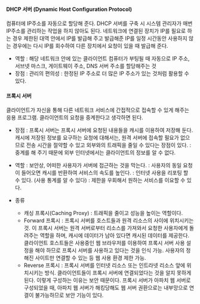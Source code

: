 #### DHCP 서버 (Dynamic Host Configuration Protocol)
컴퓨터에 IP주소를 자동으로 할당해 준다. DHCP 서버를 구축 시 시스템 관리자가 매번 IP주소를 관리하는 작업을 하지 않아도 된다.
네트워크에 연결된 장치가 IP를 필요로 하는 경우 제한된 대역 안에서 IP를 발급해 주고 발급해준 IP를 일정 시간동안 사용하지 않는 경우에는 다시 IP를 회수하여 다른 장치에서 요청이 있을 때 발급해 준다.
* 역할
: 해당 네트워크 안에 있는 클라이언트 컴퓨터가 부팅될 때 자동으로 IP 주소, 서브넷 마스크, 게이트웨이 주소, DNS 서버 주소를 할당해주는 것
* 장점
: 관리의 편의성
: 한정된 IP 주소로 더 많은 IP 주소가 있는 것처럼 활용할 수 있다.

#### 프록시 서버
클라이언트가 자신을 통해 다른 네트워크 서비스에 간접적으로 접속할 수 있게 해주는 응용 프로그램. 클라이언트의 요청을 중계한다고 생각하면 된다.
* 장점
: 프록시 서버는 프록시 서버에 요청된 내용들을 캐시를 이용하여 저장해 둔다. 캐시에 저장된 정보를 요구하는 요청에 대해서는, 원격 서버에 접속할 필요가 없으므로 전송 시간을 절약할 수 있고 외부와의 트래픽을 줄일 수 있다는 장점이 있다.
: 중계를 해 주기 때문에 외부 인터넷에서는 클라이언트의 정보를 알 수 없다.

* 역할
: 보안상, 어떠한 사용자가 서버에 접근하는 것을 막는다.
: 사용자의 동일 요청이 들어오면 캐시를 반환하여 서비스의 속도를 높인다.
: 인터넷 사용을 리포팅 할 수 있다. (사용 통계를 알 수 있다)
: 제한을 우회해서 원하는 서비스를 이요할 수 있다.

* 종류
  * 캐싱 프록시(Caching Proxy)
  : 트래픽을 줄이고 성능을 높이는 역할이다.
  * Forward  프록시
: 프록시 서버를 호스트들과 원격 리소스의 사이에 위치시키는 것.
이 프록시 서버는 원격 서버로부터 리소스를 가져와서 요청한 사용자에게 돌려주는 역할을 하며, 캐시에 데이터가 남아 있다면 캐시된 데이터를 제공한다.
클라이언트 호스트들은 사용중인 웹 브라우저를 이용하여 프록시 서버 사용 설정을 해야 하므로 프록시 서버를 사용하고 있다는 것을 인식 가능. 사용자의 정해진 사이트만 연결할 수 있는 등 웹 사용 환경 제한 가능.
   *  Reverse 프록시
: 프록시 서버를 인터넷 리소스 또는 인트라넷 리소스 앞에 위치시키는 방식. 클라이언트들이 프록시 서버에 연결되었다는 것을 알지 못하게 된다.
이렇게 구성하는 이유는 보안 때문이다. 프록시 서버가 아파치 웹 서버로 구성되었을 때, 아파치 웹 서버가 해킹당해도 웹 서버 권환으로는 내부망으로 연결이 불가능하므로 보안 기능이 있다.
